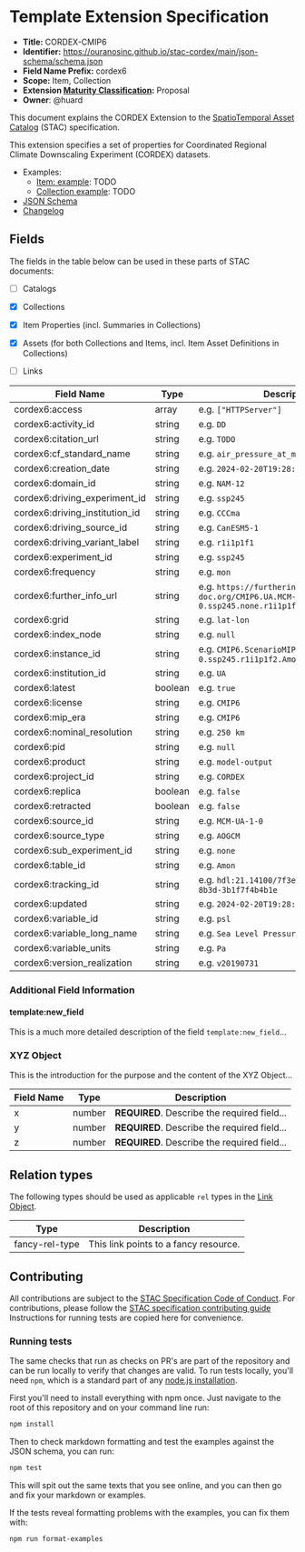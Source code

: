 # Template Extension Specification

- **Title:** CORDEX-CMIP6
- **Identifier:** <https://ouranosinc.github.io/stac-cordex/main/json-schema/schema.json>
- **Field Name Prefix:** cordex6
- **Scope:** Item, Collection
- **Extension [Maturity Classification](https://github.com/radiantearth/stac-spec/tree/master/extensions/README.md#extension-maturity):** Proposal
- **Owner**: @huard

This document explains the CORDEX Extension to the [SpatioTemporal Asset Catalog](https://github.com/radiantearth/stac-spec) (STAC) specification.

This extension specifies a set of properties for Coordinated Regional Climate Downscaling Experiment (CORDEX) datasets.

- Examples:
  - [Item: example](examples/item.json): TODO
  - [Collection example](examples/collection.json): TODO
- [JSON Schema](json-schema/schema.json)
- [Changelog](./CHANGELOG.md)

## Fields

The fields in the table below can be used in these parts of STAC documents:

- [ ] Catalogs
- [x] Collections
- [x] Item Properties (incl. Summaries in Collections)
- [x] Assets (for both Collections and Items, incl. Item Asset Definitions in Collections)
- [ ] Links


| Field Name                     | Type    | Description                                                                    |
|--------------------------------|---------|--------------------------------------------------------------------------------|
| cordex6:access                 | array   | e.g. `["HTTPServer"]`                                                          |
| cordex6:activity_id            | string  | e.g. `DD`                                                                      |
| cordex6:citation_url           | string  | e.g. `TODO`                                                                    |
| cordex6:cf_standard_name       | string  | e.g. `air_pressure_at_mean_sea_level`                                          |
| cordex6:creation_date          | string  | e.g. `2024-02-20T19:28:19.804842Z`                                             |
| cordex6:domain_id              | string  | e.g. `NAM-12`                                                                  |
| cordex6:driving_experiment_id  | string  | e.g. `ssp245`                                                                  |
| cordex6:driving_institution_id | string  | e.g. `CCCma`                                                                   |
| cordex6:driving_source_id      | string  | e.g. `CanESM5-1`                                                               |
| cordex6:driving_variant_label  | string  | e.g. `r1i1p1f1`                                                                |
| cordex6:experiment_id          | string  | e.g. `ssp245`                                                                  |
| cordex6:frequency              | string  | e.g. `mon`                                                                     |
| cordex6:further_info_url       | string  | e.g. `https://furtherinfo.es-doc.org/CMIP6.UA.MCM-UA-1-0.ssp245.none.r1i1p1f2` |
| cordex6:grid                   | string  | e.g. `lat-lon`                                                                 |
| cordex6:index_node             | string  | e.g. `null`                                                                    |
| cordex6:instance_id            | string  | e.g. `CMIP6.ScenarioMIP.UA.MCM-UA-1-0.ssp245.r1i1p1f2.Amon.psl.gn.v20190731`   |
| cordex6:institution_id         | string  | e.g. `UA`                                                                      |
| cordex6:latest                 | boolean | e.g. `true`                                                                    |
| cordex6:license                | string  | e.g. `CMIP6`                                                                   |
| cordex6:mip_era                | string  | e.g. `CMIP6`                                                                   |
| cordex6:nominal_resolution     | string  | e.g. `250 km`                                                                  |
| cordex6:pid                    | string  | e.g. `null`                                                                    |
| cordex6:product                | string  | e.g. `model-output`                                                            |
| cordex6:project_id             | string  | e.g. `CORDEX`                                                                  |
| cordex6:replica                | boolean | e.g. `false`                                                                   |
| cordex6:retracted              | boolean | e.g. `false`                                                                   |
| cordex6:source_id              | string  | e.g. `MCM-UA-1-0`                                                              |
| cordex6:source_type            | string  | e.g. `AOGCM`                                                                   |
| cordex6:sub_experiment_id      | string  | e.g. `none`                                                                    |
| cordex6:table_id               | string  | e.g. `Amon`                                                                    |
| cordex6:tracking_id            | string  | e.g. `hdl:21.14100/7f3e1e7d-6b0b-4b7b-8b3d-3b1f7f4b4b1e`                       |  
| cordex6:updated                | string  | e.g. `2024-02-20T19:28:19.804842Z`                                             |
| cordex6:variable_id            | string  | e.g. `psl`                                                                     |
| cordex6:variable_long_name     | string  | e.g. `Sea Level Pressure`                                                      |
| cordex6:variable_units         | string  | e.g. `Pa`                                                                      |
|cordex6:version_realization | string | e.g. `v20190731` |


### Additional Field Information

#### template:new_field

This is a much more detailed description of the field `template:new_field`...

### XYZ Object

This is the introduction for the purpose and the content of the XYZ Object...

| Field Name | Type   | Description                                  |
| ---------- | ------ | -------------------------------------------- |
| x          | number | **REQUIRED**. Describe the required field... |
| y          | number | **REQUIRED**. Describe the required field... |
| z          | number | **REQUIRED**. Describe the required field... |

## Relation types

The following types should be used as applicable `rel` types in the
[Link Object](https://github.com/radiantearth/stac-spec/tree/master/item-spec/item-spec.md#link-object).

| Type           | Description                           |
| -------------- | ------------------------------------- |
| fancy-rel-type | This link points to a fancy resource. |

## Contributing

All contributions are subject to the
[STAC Specification Code of Conduct](https://github.com/radiantearth/stac-spec/blob/master/CODE_OF_CONDUCT.md).
For contributions, please follow the
[STAC specification contributing guide](https://github.com/radiantearth/stac-spec/blob/master/CONTRIBUTING.md) Instructions
for running tests are copied here for convenience.

### Running tests

The same checks that run as checks on PR's are part of the repository and can be run locally to verify that changes are valid. 
To run tests locally, you'll need `npm`, which is a standard part of any [node.js installation](https://nodejs.org/en/download/).

First you'll need to install everything with npm once. Just navigate to the root of this repository and on 
your command line run:
```bash
npm install
```

Then to check markdown formatting and test the examples against the JSON schema, you can run:
```bash
npm test
```

This will spit out the same texts that you see online, and you can then go and fix your markdown or examples.

If the tests reveal formatting problems with the examples, you can fix them with:
```bash
npm run format-examples
```

